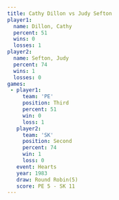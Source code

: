 ```yaml
---
title: Cathy Dillon vs Judy Sefton
player1:             
  name: Dillon, Cathy
  percent: 51        
  wins: 0            
  losses: 1          
player2:             
  name: Sefton, Judy 
  percent: 74        
  wins: 1            
  losses: 0          
games:
 - player1:         
     team: 'PE'     
     position: Third
     percent: 51    
     win: 0         
     loss: 1        
   player2:          
     team: 'SK'      
     position: Second
     percent: 74     
     win: 1          
     loss: 0         
   event: Hearts       
   year: 1983          
   draw: Round Robin(5)
   score: PE 5 - SK 11 
---
```

